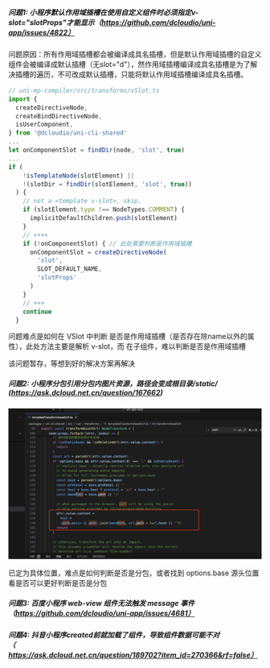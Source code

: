##### 问题1: 小程序默认作用域插槽在使用自定义组件时必须指定v-slot="slotProps"才能显示（https://github.com/dcloudio/uni-app/issues/4822）

问题原因：所有作用域插槽都会被编译成具名插槽，但是默认作用域插槽的自定义组件会被编译成默认插槽（无slot="d"），然作用域插槽编译成具名插槽是为了解决插槽的遍历，不可改成默认插槽，只能将默认作用域插槽编译成具名插槽。


```js
// uni-mp-compiler/src/transforms/vSlot.ts
import {
  createDirectiveNode,
  createBindDirectiveNode,
  isUserComponent,
} from '@dcloudio/uni-cli-shared'
...
let onComponentSlot = findDir(node, 'slot', true)
...
if (
    !isTemplateNode(slotElement) ||
    !(slotDir = findDir(slotElement, 'slot', true))
  ) {
    // not a <template v-slot>, skip.
    if (slotElement.type !== NodeTypes.COMMENT) {
      implicitDefaultChildren.push(slotElement)
    }
  	// ++++
    if (!onComponentSlot) { // 此处需要判断是作用域插槽
      onComponentSlot = createDirectiveNode(
        'slot',
        SLOT_DEFAULT_NAME,
        'slotProps'
      )
    }
    // +++
    continue
  }
```

问题难点是如何在 VSlot 中判断 <slot></slot> 是否是作用域插槽（是否存在除name以外的属性），此处方法主要是解析 v-slot，而  <slot></slot> 在子组件，难以判断是否是作用域插槽

该问题暂存，等想到好的解决方案再解决

##### 问题2: 小程序分包引用分包内图片资源，路径会变成根目录/static/ (https://ask.dcloud.net.cn/question/167662)

![image-20240412140941372](../img/image-20240412140941372.png)

已定为具体位置，难点是如何判断是否是分包，或者找到 options.base 源头位置看是否可以更好判断是否是分包

##### 问题3: 百度小程序 web-view 组件无法触发 message 事件（https://github.com/dcloudio/uni-app/issues/4681）

##### 问题4: 抖音小程序created前就加载了组件，导致组件数据可能不对（https://ask.dcloud.net.cn/question/189702?item_id=270366&rf=false）
